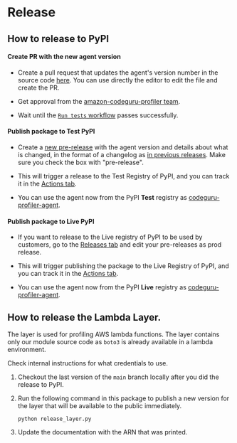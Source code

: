 
# Release

## How to release to PyPI

#### Create PR with the new agent version

- Create a pull request that updates the agent's version number in the source code [here](https://github.com/aws/amazon-codeguru-profiler-python-agent/blob/main/codeguru_profiler_agent/agent_metadata/agent_metadata.py#L12). You can use directly the editor to edit the file and create the PR.

- Get approval from the [amazon-codeguru-profiler team](https://github.com/orgs/aws/teams/amazon-codeguru-profiler).

- Wait until the [``Run tests`` workflow](https://github.com/aws/amazon-codeguru-profiler-python-agent/actions) passes successfully.

#### Publish package to Test PyPI

- Create a [new pre-release](https://github.com/aws/amazon-codeguru-profiler-python-agent/releases/new) with the agent version and details about what is changed, in the format of a changelog as [in previous releases](https://github.com/aws/amazon-codeguru-profiler-python-agent/releases). Make sure you check the box with "pre-release".

- This will trigger a release to the Test Registry of PyPI, and you can track it in the [Actions tab](https://github.com/aws/amazon-codeguru-profiler-python-agent/actions).

- You can use the agent now from the PyPI **Test** registry as [codeguru-profiler-agent](https://test.pypi.org/project/codeguru-profiler-agent/).

#### Publish package to Live PyPI

- If you want to release to the Live registry of PyPI to be used by customers, go to the [Releases tab](https://github.com/aws/amazon-codeguru-profiler-python-agent/releases) and edit your pre-releases as prod release.

- This will trigger publishing the package to the Live Registry of PyPI, and you can track it in the [Actions tab](https://github.com/aws/amazon-codeguru-profiler-python-agent/actions).

- You can use the agent now from the PyPI **Live** registry as [codeguru-profiler-agent](https://pypi.org/project/codeguru-profiler-agent/).

## How to release the Lambda Layer.

The layer is used for profiling AWS lambda functions. The layer contains only our module source code as `boto3` is already available in a lambda environment.

Check internal instructions for what credentials to use.

1. Checkout the last version of the `main` branch locally after you did the release to PyPI.

2. Run the following command in this package to publish a new version for the layer that will be available to the public immediately.
    ```
    python release_layer.py
    ```

3. Update the documentation with the ARN that was printed.
